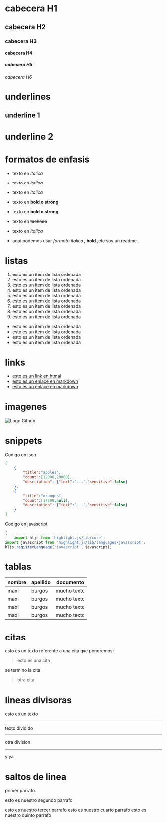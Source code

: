 # cabecera H1
## cabecera H2
### cabecera H3
#### cabecera H4
##### cabecera H5
###### cabecera H6



# underlines

underline 1
-----------
underline 2
===========

# formatos de enfasis

- texto en *italica*
- texto en _italica_
- texto en _italica_
- texto en **bold o strong**
- texto en __bold o strong__
- texto en ~~tachado~~
- texto en _italica_

- aqui podemos usar *formato italica* , **bold** ,etc
soy un readme .


# listas

1. esto es un item de lista ordenada
1. esto es un item de lista ordenada
1. esto es un item de lista ordenada
1. esto es un item de lista ordenada
1. esto es un item de lista ordenada
1. esto es un item de lista ordenada
1. esto es un item de lista ordenada
8. esto es un item de lista ordenada
9. esto es un item de lista ordenada

- esto es un item de lista ordenada
- esto es un item de lista ordenada
- esto es un item de lista ordenada
- esto es un item de lista ordenada


# links
- <a href="http://google.com"> esto es un link en htmal</a>
- [esto es un enlace en markdown](http://google.com)
- [esto es un enlace en markdown](index.html)


# imagenes
![Logo Github](https://th.bing.com/th/id/OIP.eTCbdR_AFzbqHMPXhrJWUQHaEK?pid=ImgDet&rs=1)

# snippets
Codigo en json
```JSON
[
    {
        "title":"apples",
        "count":[12000,20000],
        "description": {"text":"...","sensitive":false}
    },
    {
        "title":"oranges",
        "count":[17500,null],
        "description": {"text":"...","sensitive":false}
    }
]

```
Codigo en javascript

```Javascript
[
    import hljs from 'highlight.js/lib/core';
import javascript from 'highlight.js/lib/languages/javascript';
hljs.registerLanguage('javascript', javascript);

```
# tablas
| nombre | apellido | documento |
| ------ | -------- | --------- |
| maxi | burgos | mucho texto |
| maxi | burgos | mucho texto |
| maxi | burgos | mucho texto |
| maxi | burgos | mucho texto |

# citas
esto es un texto referente a una cita que pondremos:
> esto es una cita

se termino la cita

> otra cita


# lineas divisoras
esto es un texto

--- 
texto dividido

***
otra division
___
y ya 


# saltos de linea
primer parrafo.

esto es nuestro segundo parrafo

esto es nuestro tercer parrafo
esto es nuestro cuarto parrafo
esto es nuestro quinto parrafo